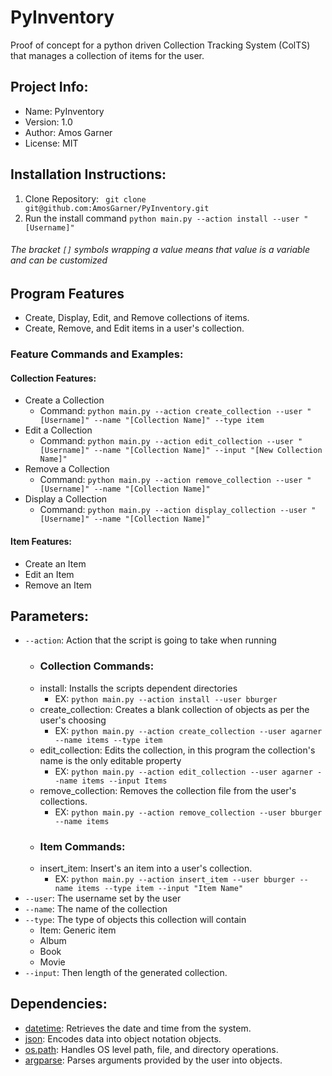 # PyInventory
Proof of concept for a python driven Collection Tracking System (ColTS) that manages a collection of items for the user.

## Project Info:
* Name: PyInventory
* Version: 1.0
* Author: Amos Garner
* License: MIT

## Installation Instructions:
1.  Clone Repository:
``` git clone git@github.com:AmosGarner/PyInventory.git```
2. Run the install command
```python main.py --action install --user "[Username]"```
###### The bracket ```[]``` symbols wrapping a value means that value is a variable and can be customized

## Program Features
* Create, Display, Edit, and Remove collections of items.
* Create, Remove, and Edit items in a user's collection.

### Feature Commands and Examples:
#### Collection Features:
* Create a Collection
    * Command: ```python main.py --action create_collection --user "[Username]" --name "[Collection Name]" --type item```
* Edit a Collection
    * Command: ```python main.py --action edit_collection --user "[Username]" --name "[Collection Name]" --input "[New Collection Name]"```
* Remove a Collection
    * Command: ```python main.py --action remove_collection --user "[Username]" --name "[Collection Name]"```
* Display a Collection
    * Command: ```python main.py --action display_collection --user "[Username]" --name "[Collection Name]"```
#### Item Features:
* Create an Item
* Edit an Item
* Remove an Item

## Parameters:
* ```--action```: Action that the script is going to take when running
    * ### Collection Commands:
    * install: Installs the scripts dependent directories
        * EX:   ```python main.py --action install --user bburger```
    * create_collection: Creates a blank collection of objects as per the user's choosing
        * EX:   ```python main.py --action create_collection --user agarner --name items --type item```
    * edit_collection: Edits the collection, in this program the collection's name is the only editable property
        * EX:   ```python main.py --action edit_collection --user agarner --name items --input Items```
    * remove_collection: Removes the collection file from the user's collections.
        * EX:   ```python main.py --action remove_collection --user bburger --name items```
    * ### Item Commands:
    * insert_item: Insert's an item into a user's collection.
        * EX:   ```python main.py --action insert_item --user bburger --name items --type item --input "Item Name"```
* ```--user```: The username set by the user
* ```--name```: The name of the collection
* ```--type```: The type of objects this collection will contain
    * Item: Generic item
    * Album
    * Book
    * Movie
* ```--input```: Then length of the generated collection.

## Dependencies:
* [datetime](https://docs.python.org/2/library/datetime.html): Retrieves the date and time from the system.
* [json](https://docs.python.org/2/library/json.html): Encodes data into object notation objects.
* [os.path](https://docs.python.org/2/library/os.html): Handles OS level path, file, and directory operations.
* [argparse](https://docs.python.org/2/library/argparse.html): Parses arguments provided by the user into objects.
